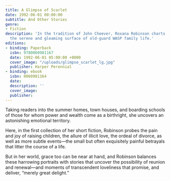 ```yaml
---
title: A Glimpse of Scarlet
date: 1992-06-01 00:00:00
subtitle: And Other Stories
genre:
- Fiction
description: 'In the tradition of John Cheever, Roxana Robinson charts the hidden realities beneath
  the serene and gleaming surface of old-guard WASP family life.'
editions:
- binding: Paperback
  isbn: 9780060981167
  date: 1992-06-01 05:00:00 +0000  
  cover_image: "/uploads/glimpse_scarlet_lg.jpg"
  publisher: Harper Perennial
- binding: ebook
  isbn: 0060981164
  date: 
  description: ''
  cover_image: 
  publisher: 
---
```

Taking readers into the summer homes, town houses, and boarding schools of those for whom power and wealth come as a birthright, she uncovers an astonishing emotional territory.

Here, in the first collection of her short fiction, Robinson probes the pain and joy of raising children, the allure of illicit love, the ordeal of divorce, as well as more subtle events—the small but often exquisitely painful betrayals that litter the course of a life.

But in her world, grace too can be near at hand, and Robinson balances these harrowing portraits with stories that uncover the possibility of reunion and renewal—and moments of transcendent loveliness that promise, and deliver, “merely great delight.”

